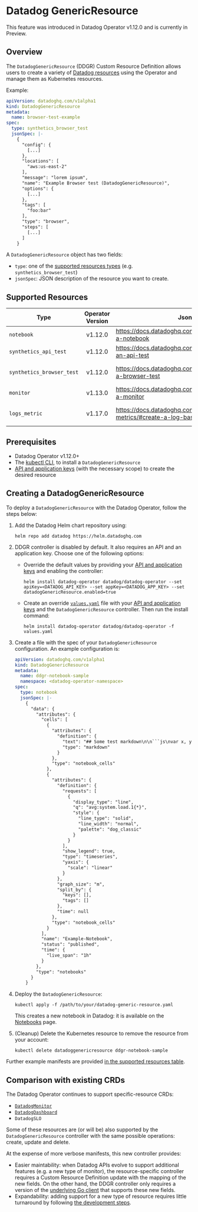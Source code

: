 # Datadog GenericResource

This feature was introduced in Datadog Operator v1.12.0 and is currently in Preview.

## Overview

The `DatadogGenericResource` (DDGR) Custom Resource Definition allows users to create a variety of [Datadog resources](#supported-resources) using the Operator and manage them as Kubernetes resources. 

Example:
```yaml
apiVersion: datadoghq.com/v1alpha1
kind: DatadogGenericResource
metadata:
  name: browser-test-example
spec:
  type: synthetics_browser_test
  jsonSpec: |-
    {
      "config": {
        [...]
      },
      "locations": [
        "aws:us-east-2"
      ],
      "message": "lorem ipsum",
      "name": "Example Browser test (DatadogGenericResource)",
      "options": {
        [...]
      },
      "tags": [
        "foo:bar"
      ],
      "type": "browser",
      "steps": [
        [...]
      ]
    }
```

A `DatadogGenericResource` object has two fields:
* `type`: one of the [supported resources types](#supported-resources) (e.g. `synthetics_browser_test`)
* `jsonSpec`: JSON description of the resource you want to create.

## Supported Resources

| Type                      | Operator Version | Json template                                                           | Example manifest                                                                     |
|---------------------------|:----------------:|------------------------------------------------------------------------ |:------------------------------------------------------------------------------------:|
| `notebook`                | v1.12.0          | https://docs.datadoghq.com/api/latest/notebooks/#create-a-notebook      | [Notebook manifest](../examples/datadoggenericresource/notebook-sample.yaml)         |
| `synthetics_api_test`     | v1.12.0          | https://docs.datadoghq.com/api/latest/synthetics/#create-an-api-test    | [API test manifest](../examples/datadoggenericresource/api-test-sample.yaml)         |
| `synthetics_browser_test` | v1.12.0          | https://docs.datadoghq.com/api/latest/synthetics/#create-a-browser-test | [Browser test manifest](../examples/datadoggenericresource/browser-test-sample.yaml) |
| `monitor`                 | v1.13.0          | https://docs.datadoghq.com/api/latest/monitors/#create-a-monitor        | [Monitor manifest](../examples/datadoggenericresource/monitor-sample.yaml)           |
| `logs_metric`             | v1.17.0          | https://docs.datadoghq.com/api/latest/logs-metrics/#create-a-log-based-metric | [Logs metric manifest](../examples/datadoggenericresource/logs-metric-sample.yaml)   |

## Prerequisites

* Datadog Operator v1.12.0+
* The [kubectl CLI][1], to install a `DatadogGenericResource`
* [API and application keys][2] (with the necessary scope) to create the desired resource

## Creating a DatadogGenericResource

To deploy a `DatadogGenericResource` with the Datadog Operator, follow the steps below:

1. Add the Datadog Helm chart repository using:
    ```shell
    helm repo add datadog https://helm.datadoghq.com
    ```

2. DDGR controller is disabled by default. It also requires an API and an application key. Choose one of the following options:
    * Override the default values by providing your [API and application keys][2] and enabling the controller:
      ```shell
      helm install datadog-operator datadog/datadog-operator --set apiKey=<DATADOG_API_KEY> --set appKey=<DATADOG_APP_KEY> --set datadogGenericResource.enabled=true
      ```
    * Create an override [`values.yaml`][3] file with your [API and application keys][2] and the `DatadogGenericResource` controller. Then run the install command:
      ```shell
      helm install datadog-operator datadog/datadog-operator -f values.yaml
      ```

3. Create a file with the spec of your `DatadogGenericResource` configuration. An example configuration is:
    ```yaml
    apiVersion: datadoghq.com/v1alpha1
    kind: DatadogGenericResource
    metadata:
      name: ddgr-notebook-sample
      namespace: <datadog-operator-namespace>
    spec:
      type: notebook
      jsonSpec: |-
        {
          "data": {
            "attributes": {
              "cells": [
                {
                  "attributes": {
                    "definition": {
                      "text": "## Some test markdown\n\n```js\nvar x, y;\nx = 5;\ny = 6;\n```",
                      "type": "markdown"
                    }
                  },
                  "type": "notebook_cells"
                },
                {
                  "attributes": {
                    "definition": {
                      "requests": [
                        {
                          "display_type": "line",
                          "q": "avg:system.load.1{*}",
                          "style": {
                            "line_type": "solid",
                            "line_width": "normal",
                            "palette": "dog_classic"
                          }
                        }
                      ],
                      "show_legend": true,
                      "type": "timeseries",
                      "yaxis": {
                        "scale": "linear"
                      }
                    },
                    "graph_size": "m",
                    "split_by": {
                      "keys": [],
                      "tags": []
                    },
                    "time": null
                  },
                  "type": "notebook_cells"
                }
              ],
              "name": "Example-Notebook",
              "status": "published",
              "time": {
                "live_span": "1h"
              }
            },
            "type": "notebooks"
          }
        }
    ```

4. Deploy the `DatadogGenericResource`:
    ```shell
    kubectl apply -f /path/to/your/datadog-generic-resource.yaml
    ```
    This creates a new notebook in Datadog: it is available on the [Notebooks](4) page.

5. (Cleanup) Delete the Kubernetes resource to remove the resource from your account:
    ```shell
    kubectl delete datadoggenericresource ddgr-notebook-sample
    ```

Further example manifests are provided [in the supported resources table](#supported-resources).


## Comparison with existing CRDs

The Datadog Operator continues to support specific-resource CRDs:
* [`DatadogMonitor`](./datadog_monitor.md)
* [`DatadogDashboard`](./datadog_dashboard.md)
* `DatadogSLO`

Some of these resources are (or will be) also supported by the `DatadogGenericResource` controller with the same possible operations: create, update and delete.

At the expense of more verbose manifests, this new controller provides:
* Easier maintability: when Datadog APIs evolve to support additional features (e.g. a new type of monitor), the resource-specific controller requires a Custom Resource Definition update with the mapping of the new fields. On the other hand, the DDGR controller only requires a version of the [underlying Go client][5] that supports these new fields.
* Expandability: adding support for a new type of resource requires little turnaround by following [the development steps](./datadog_generic_resource_dev.md).

[1]: https://kubernetes.io/docs/tasks/tools/#kubectl
[2]: https://docs.datadoghq.com/account_management/api-app-keys/
[3]: https://github.com/DataDog/helm-charts/blob/main/charts/datadog-operator/values.yaml
[4]: https://app.datadoghq.com/notebook/list
[5]: https://github.com/DataDog/datadog-api-client-go
